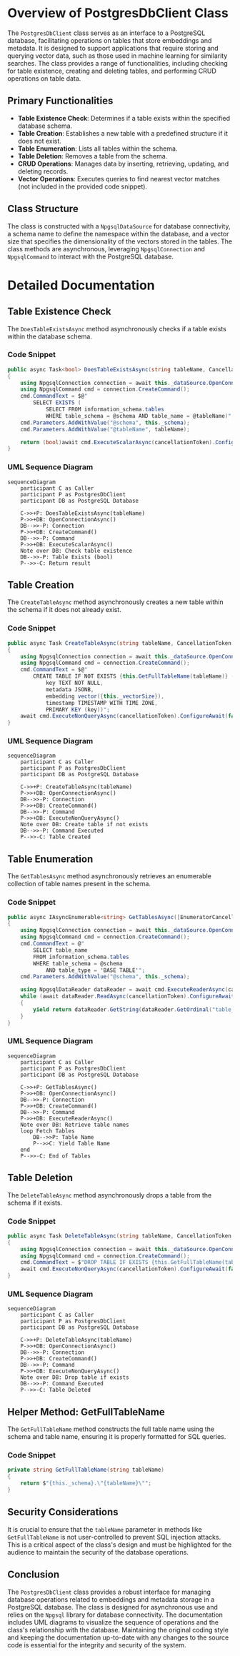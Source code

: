 # Overview of PostgresDbClient Class

The `PostgresDbClient` class serves as an interface to a PostgreSQL database, facilitating operations on tables that store embeddings and metadata. It is designed to support applications that require storing and querying vector data, such as those used in machine learning for similarity searches. The class provides a range of functionalities, including checking for table existence, creating and deleting tables, and performing CRUD operations on table data.

## Primary Functionalities

- **Table Existence Check**: Determines if a table exists within the specified database schema.
- **Table Creation**: Establishes a new table with a predefined structure if it does not exist.
- **Table Enumeration**: Lists all tables within the schema.
- **Table Deletion**: Removes a table from the schema.
- **CRUD Operations**: Manages data by inserting, retrieving, updating, and deleting records.
- **Vector Operations**: Executes queries to find nearest vector matches (not included in the provided code snippet).

## Class Structure

The class is constructed with a `NpgsqlDataSource` for database connectivity, a schema name to define the namespace within the database, and a vector size that specifies the dimensionality of the vectors stored in the tables. The class methods are asynchronous, leveraging `NpgsqlConnection` and `NpgsqlCommand` to interact with the PostgreSQL database.

# Detailed Documentation

## Table Existence Check

The `DoesTableExistsAsync` method asynchronously checks if a table exists within the database schema.

### Code Snippet

```csharp
public async Task<bool> DoesTableExistsAsync(string tableName, CancellationToken cancellationToken = default)
{
    using NpgsqlConnection connection = await this._dataSource.OpenConnectionAsync(cancellationToken).ConfigureAwait(false);
    using NpgsqlCommand cmd = connection.CreateCommand();
    cmd.CommandText = $@"
        SELECT EXISTS (
            SELECT FROM information_schema.tables 
            WHERE table_schema = @schema AND table_name = @tableName)";
    cmd.Parameters.AddWithValue("@schema", this._schema);
    cmd.Parameters.AddWithValue("@tableName", tableName);

    return (bool)await cmd.ExecuteScalarAsync(cancellationToken).ConfigureAwait(false);
}
```

### UML Sequence Diagram

```mermaid
sequenceDiagram
    participant C as Caller
    participant P as PostgresDbClient
    participant DB as PostgreSQL Database

    C->>+P: DoesTableExistsAsync(tableName)
    P->>+DB: OpenConnectionAsync()
    DB-->>-P: Connection
    P->>+DB: CreateCommand()
    DB-->>-P: Command
    P->>+DB: ExecuteScalarAsync()
    Note over DB: Check table existence
    DB-->>-P: Table Exists (bool)
    P-->>-C: Return result
```

## Table Creation

The `CreateTableAsync` method asynchronously creates a new table within the schema if it does not already exist.

### Code Snippet

```csharp
public async Task CreateTableAsync(string tableName, CancellationToken cancellationToken = default)
{
    using NpgsqlConnection connection = await this._dataSource.OpenConnectionAsync(cancellationToken).ConfigureAwait(false);
    using NpgsqlCommand cmd = connection.CreateCommand();
    cmd.CommandText = $@"
        CREATE TABLE IF NOT EXISTS {this.GetFullTableName(tableName)} (
            key TEXT NOT NULL,
            metadata JSONB,
            embedding vector({this._vectorSize}),
            timestamp TIMESTAMP WITH TIME ZONE,
            PRIMARY KEY (key))";
    await cmd.ExecuteNonQueryAsync(cancellationToken).ConfigureAwait(false);
}
```

### UML Sequence Diagram

```mermaid
sequenceDiagram
    participant C as Caller
    participant P as PostgresDbClient
    participant DB as PostgreSQL Database

    C->>+P: CreateTableAsync(tableName)
    P->>+DB: OpenConnectionAsync()
    DB-->>-P: Connection
    P->>+DB: CreateCommand()
    DB-->>-P: Command
    P->>+DB: ExecuteNonQueryAsync()
    Note over DB: Create table if not exists
    DB-->>-P: Command Executed
    P-->>-C: Table Created
```

## Table Enumeration

The `GetTablesAsync` method asynchronously retrieves an enumerable collection of table names present in the schema.

### Code Snippet

```csharp
public async IAsyncEnumerable<string> GetTablesAsync([EnumeratorCancellation] CancellationToken cancellationToken = default)
{
    using NpgsqlConnection connection = await this._dataSource.OpenConnectionAsync(cancellationToken).ConfigureAwait(false);
    using NpgsqlCommand cmd = connection.CreateCommand();
    cmd.CommandText = @"
        SELECT table_name
        FROM information_schema.tables
        WHERE table_schema = @schema
            AND table_type = 'BASE TABLE'";
    cmd.Parameters.AddWithValue("@schema", this._schema);

    using NpgsqlDataReader dataReader = await cmd.ExecuteReaderAsync(cancellationToken).ConfigureAwait(false);
    while (await dataReader.ReadAsync(cancellationToken).ConfigureAwait(false))
    {
        yield return dataReader.GetString(dataReader.GetOrdinal("table_name"));
    }
}
```

### UML Sequence Diagram

```mermaid
sequenceDiagram
    participant C as Caller
    participant P as PostgresDbClient
    participant DB as PostgreSQL Database

    C->>+P: GetTablesAsync()
    P->>+DB: OpenConnectionAsync()
    DB-->>-P: Connection
    P->>+DB: CreateCommand()
    DB-->>-P: Command
    P->>+DB: ExecuteReaderAsync()
    Note over DB: Retrieve table names
    loop Fetch Tables
        DB-->>P: Table Name
        P-->>C: Yield Table Name
    end
    P-->>-C: End of Tables
```

## Table Deletion

The `DeleteTableAsync` method asynchronously drops a table from the schema if it exists.

### Code Snippet

```csharp
public async Task DeleteTableAsync(string tableName, CancellationToken cancellationToken = default)
{
    using NpgsqlConnection connection = await this._dataSource.OpenConnectionAsync(cancellationToken).ConfigureAwait(false);
    using NpgsqlCommand cmd = connection.CreateCommand();
    cmd.CommandText = $"DROP TABLE IF EXISTS {this.GetFullTableName(tableName)}";
    await cmd.ExecuteNonQueryAsync(cancellationToken).ConfigureAwait(false);
}
```

### UML Sequence Diagram

```mermaid
sequenceDiagram
    participant C as Caller
    participant P as PostgresDbClient
    participant DB as PostgreSQL Database

    C->>+P: DeleteTableAsync(tableName)
    P->>+DB: OpenConnectionAsync()
    DB-->>-P: Connection
    P->>+DB: CreateCommand()
    DB-->>-P: Command
    P->>+DB: ExecuteNonQueryAsync()
    Note over DB: Drop table if exists
    DB-->>-P: Command Executed
    P-->>-C: Table Deleted
```

## Helper Method: GetFullTableName

The `GetFullTableName` method constructs the full table name using the schema and table name, ensuring it is properly formatted for SQL queries.

### Code Snippet

```csharp
private string GetFullTableName(string tableName)
{
    return $"{this._schema}.\"{tableName}\"";
}
```

## Security Considerations

It is crucial to ensure that the `tableName` parameter in methods like `GetFullTableName` is not user-controlled to prevent SQL injection attacks. This is a critical aspect of the class's design and must be highlighted for the audience to maintain the security of the database operations.

## Conclusion

The `PostgresDbClient` class provides a robust interface for managing database operations related to embeddings and metadata storage in a PostgreSQL database. The class is designed for asynchronous use and relies on the `Npgsql` library for database connectivity. The documentation includes UML diagrams to visualize the sequence of operations and the class's relationship with the database. Maintaining the original coding style and keeping the documentation up-to-date with any changes to the source code is essential for the integrity and security of the system.